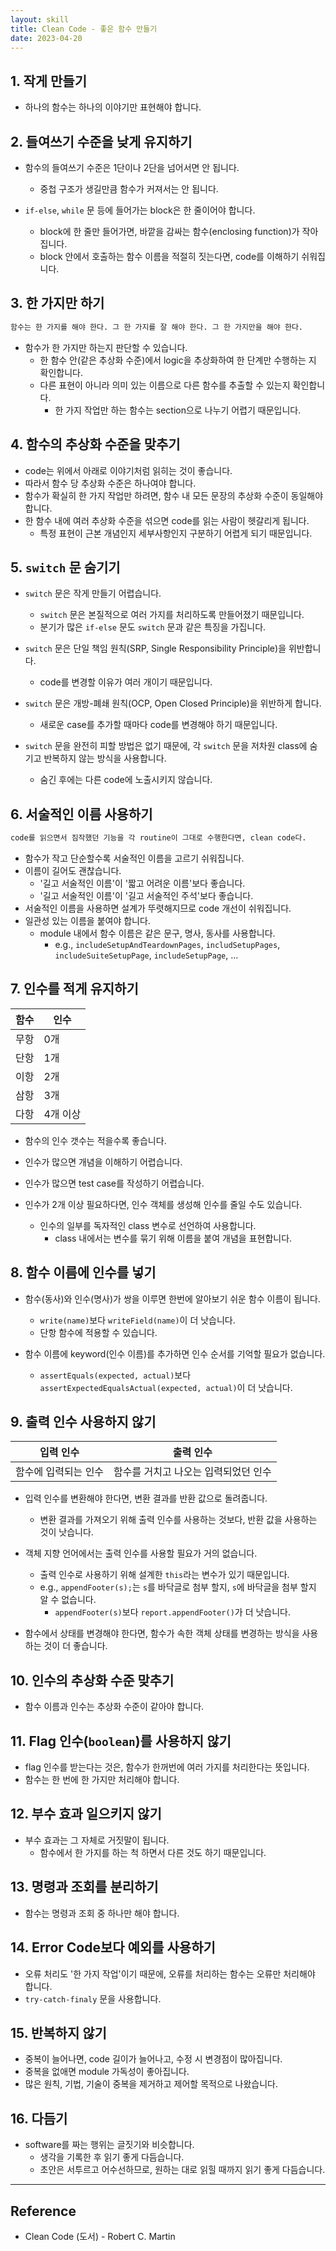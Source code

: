 ```yaml
---
layout: skill
title: Clean Code - 좋은 함수 만들기
date: 2023-04-20
---
```





## 1. 작게 만들기

- 하나의 함수는 하나의 이야기만 표현해야 합니다.


## 2. 들여쓰기 수준을 낮게 유지하기

- 함수의 들여쓰기 수준은 1단이나 2단을 넘어서면 안 됩니다.
    - 중첩 구조가 생길만큼 함수가 커져서는 안 됩니다.

- `if-else`, `while` 문 등에 들어가는 block은 한 줄이어야 합니다.
    - block에 한 줄만 들어가면, 바깥을 감싸는 함수(enclosing function)가 작아집니다.
    - block 안에서 호출하는 함수 이름을 적절히 짓는다면, code를 이해하기 쉬워집니다.


## 3. 한 가지만 하기

```txt
함수는 한 가지를 해야 한다. 그 한 가지를 잘 해야 한다. 그 한 가지만을 해야 한다.
```

- 함수가 한 가지만 하는지 판단할 수 있습니다.
    - 한 함수 안(같은 추상화 수준)에서 logic을 추상화하여 한 단계만 수행하는 지 확인합니다.
    - 다른 표현이 아니라 의미 있는 이름으로 다른 함수를 추출할 수 있는지 확인합니다.
        - 한 가지 작업만 하는 함수는 section으로 나누기 어렵기 때문입니다.


## 4. 함수의 추상화 수준을 맞추기

- code는 위에서 아래로 이야기처럼 읽히는 것이 좋습니다.
- 따라서 함수 당 추상화 수준은 하나여야 합니다.
- 함수가 확실히 한 가지 작업만 하려면, 함수 내 모든 문장의 추상화 수준이 동일해야 합니다.
- 한 함수 내에 여러 추상화 수준을 섞으면 code를 읽는 사람이 헷갈리게 됩니다.
    - 특정 표현이 근본 개념인지 세부사항인지 구분하기 어렵게 되기 때문입니다.


## 5. `switch` 문 숨기기

- `switch` 문은 작게 만들기 어렵습니다.
    - `switch` 문은 본질적으로 여러 가지를 처리하도록 만들어졌기 때문입니다.
    - 분기가 많은 `if-else` 문도 `switch` 문과 같은 특징을 가집니다.

- `switch` 문은 단일 책임 원칙(SRP, Single Responsibility Principle)을 위반합니다.
    - code를 변경할 이유가 여러 개이기 때문입니다.
- `switch` 문은 개방-폐쇄 원칙(OCP, Open Closed Principle)을 위반하게 합니다.
    - 새로운 case를 추가할 때마다 code를 변경해야 하기 때문입니다.

- `switch` 문을 완전히 피할 방법은 없기 때문에, 각 `switch` 문을 저차원 class에 숨기고 반복하지 않는 방식을 사용합니다.
    - 숨긴 후에는 다른 code에 노출시키지 않습니다.


## 6. 서술적인 이름 사용하기

```txt
code를 읽으면서 짐작했던 기능을 각 routine이 그대로 수행한다면, clean code다.
```

- 함수가 작고 단순할수록 서술적인 이름을 고르기 쉬워집니다.
- 이름이 길어도 괜찮습니다.
    - '길고 서술적인 이름'이 '짧고 어려운 이름'보다 좋습니다.
    - '길고 서술적인 이름'이 '길고 서술적인 주석'보다 좋습니다.
- 서술적인 이름을 사용하면 설계가 뚜렷해지므로 code 개선이 쉬워집니다.
- 일관성 있는 이름을 붙여야 합니다.
    - module 내에서 함수 이름은 같은 문구, 명사, 동사를 사용합니다.
        - e.g., `includeSetupAndTeardownPages`, `includSetupPages`, `includeSuiteSetupPage`, `includeSetupPage`, ...


## 7. 인수를 적게 유지하기

| 함수 | 인수 |
| --- | --- |
| 무항 | 0개 |
| 단항 | 1개 |
| 이항 | 2개 |
| 삼항 | 3개 |
| 다항 | 4개 이상 |

- 함수의 인수 갯수는 적을수록 좋습니다.
- 인수가 많으면 개념을 이해하기 어렵습니다.
- 인수가 많으면 test case를 작성하기 어렵습니다.

- 인수가 2개 이상 필요하다면, 인수 객체를 생성해 인수를 줄일 수도 있습니다.
    - 인수의 일부를 독자적인 class 변수로 선언하여 사용합니다.
        - class 내에서는 변수를 묶기 위해 이름을 붙여 개념을 표현합니다.


## 8. 함수 이름에 인수를 넣기

- 함수(동사)와 인수(명사)가 쌍을 이루면 한번에 알아보기 쉬운 함수 이름이 됩니다.
    - `write(name)`보다 `writeField(name)`이 더 낫습니다.
    - 단항 함수에 적용할 수 있습니다.

- 함수 이름에 keyword(인수 이름)를 추가하면 인수 순서를 기억할 필요가 없습니다.
    - `assertEquals(expected, actual)`보다 `assertExpectedEqualsActual(expected, actual)`이 더 낫습니다.


## 9. 출력 인수 사용하지 않기

| 입력 인수 | 출력 인수 |
| --- | --- |
| 함수에 입력되는 인수 | 함수를 거치고 나오는 입력되었던 인수 |

- 입력 인수를 변환해야 한다면, 변환 결과를 반환 값으로 돌려줍니다.
    - 변환 결과를 가져오기 위해 출력 인수를 사용하는 것보다, 반환 값을 사용하는 것이 낫습니다.

- 객체 지향 언어에서는 출력 인수를 사용할 필요가 거의 없습니다.
    - 출력 인수로 사용하기 위해 설계한 `this`라는 변수가 있기 때문입니다.
    - e.g., `appendFooter(s);`는 `s`를 바닥글로 첨부 할지, `s`에 바닥글을 첨부 할지 알 수 없습니다.
        - `appendFooter(s)`보다 `report.appendFooter()`가 더 낫습니다.

- 함수에서 상태를 변경해야 한다면, 함수가 속한 객체 상태를 변경하는 방식을 사용하는 것이 더 좋습니다.


## 10. 인수의 추상화 수준 맞추기

- 함수 이름과 인수는 추상화 수준이 같아야 합니다.


## 11. Flag 인수(`boolean`)를 사용하지 않기

- flag 인수를 받는다는 것은, 함수가 한꺼번에 여러 가지를 처리한다는 뜻입니다.
- 함수는 한 번에 한 가지만 처리해야 합니다.


## 12. 부수 효과 일으키지 않기

- 부수 효과는 그 자체로 거짓말이 됩니다.
    - 함수에서 한 가지를 하는 척 하면서 다른 것도 하기 때문입니다.


## 13. 명령과 조회를 분리하기

- 함수는 명령과 조회 중 하나만 해야 합니다.


## 14. Error Code보다 예외를 사용하기

- 오류 처리도 '한 가지 작업'이기 때문에, 오류를 처리하는 함수는 오류만 처리해야 합니다.
- `try-catch-finaly` 문을 사용합니다.


## 15. 반복하지 않기

- 중복이 늘어나면, code 길이가 늘어나고, 수정 시 변경점이 많아집니다.
- 중복을 없애면 module 가독성이 좋아집니다.
- 많은 원칙, 기법, 기술이 중복을 제거하고 제어할 목적으로 나왔습니다.


## 16. 다듬기

- software를 짜는 행위는 글짓기와 비슷합니다.
    - 생각을 기록한 후 읽기 좋게 다듬습니다.
    - 초안은 서투르고 어수선하므로, 원하는 대로 읽힐 때까지 읽기 좋게 다듬습니다.




---




## Reference

- Clean Code (도서) - Robert C. Martin
